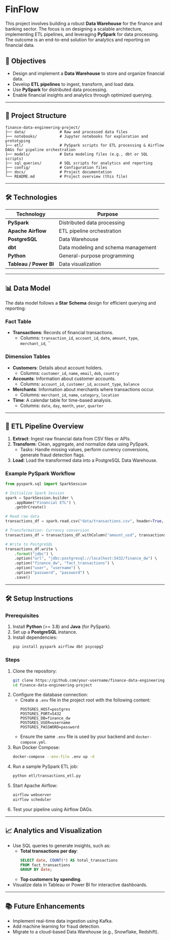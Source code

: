 # FinFlow

This project involves building a robust **Data Warehouse** for the finance and banking sector. The focus is on designing a scalable architecture, implementing ETL pipelines, and leveraging **PySpark** for data processing. The outcome is an end-to-end solution for analytics and reporting on financial data.

## 🚀 **Objectives**
- Design and implement a **Data Warehouse** to store and organize financial data.
- Develop **ETL pipelines** to ingest, transform, and load data.
- Use **PySpark** for distributed data processing.
- Enable financial insights and analytics through optimized querying.

---

## 📂 **Project Structure**

```
finance-data-engineering-project/
├── data/               # Raw and processed data files
├── notebooks/          # Jupyter notebooks for exploration and prototyping
├── etl/                # PySpark scripts for ETL processing & Airflow DAGs for pipeline orchestration
├── models/             # Data modeling files (e.g., dbt or SQL scripts)
├── sql_queries/        # SQL scripts for analytics and reporting
├── config/             # Configuration files
├── docs/               # Project documentation
└── README.md           # Project overview (this file)
```

---

## 🛠 **Technologies**

| Technology          | Purpose                                    |
|---------------------|--------------------------------------------|
| **PySpark**         | Distributed data processing               |
| **Apache Airflow**  | ETL pipeline orchestration                |
| **PostgreSQL**      | Data Warehouse                            |
| **dbt**             | Data modeling and schema management       |
| **Python**          | General-purpose programming               |
| **Tableau / Power BI** | Data visualization                      |

---

## 📊 **Data Model**
The data model follows a **Star Schema** design for efficient querying and reporting:

### **Fact Table**
- **Transactions**: Records of financial transactions.
  - Columns: `transaction_id`, `account_id`, `date`, `amount`, `type`, `merchant_id`, ``

### **Dimension Tables**
- **Customers**: Details about account holders.
  - Columns: `customer_id`, `name`, `email`, `dob`, `country`
- **Accounts**: Information about customer accounts.
  - Columns: `account_id`, `customer_id`, `account_type`, `balance`
- **Merchants**: Information about merchants where transactions occur.
  - Columns: `merchant_id`, `name`, `category`, `location`
- **Time**: A calendar table for time-based analysis.
  - Columns: `date`, `day`, `month`, `year`, `quarter`

---

## 🔄 **ETL Pipeline Overview**

1. **Extract**: Ingest raw financial data from CSV files or APIs.
2. **Transform**: Clean, aggregate, and normalize data using PySpark.
   - Tasks: Handle missing values, perform currency conversions, generate fraud detection flags.
3. **Load**: Load the transformed data into a PostgreSQL Data Warehouse.

### Example PySpark Workflow
```python
from pyspark.sql import SparkSession

# Initialize Spark Session
spark = SparkSession.builder \ 
    .appName("Financial ETL") \ 
    .getOrCreate()

# Read raw data
transactions_df = spark.read.csv("data/transactions.csv", header=True, inferSchema=True)

# Transformation: Currency conversion
transactions_df = transactions_df.withColumn("amount_usd", transactions_df["amount"] * 1.1)

# Write to PostgreSQL
transactions_df.write \ 
    .format("jdbc") \ 
    .option("url", "jdbc:postgresql://localhost:5432/finance_dw") \ 
    .option("finance_dw", "fact_transactions") \ 
    .option("user", "username") \ 
    .option("password", "password") \ 
    .save()
```

---

## 🛠️ **Setup Instructions**

### **Prerequisites**
1. Install **Python** (>= 3.8) and **Java** (for PySpark).
2. Set up a **PostgreSQL** instance.
3. Install dependencies:
   ```bash
   pip install pyspark airflow dbt psycopg2
   ```

### **Steps**
1. Clone the repository:
   ```bash
   git clone https://github.com/your-username/finance-data-engineering-project.git
   cd finance-data-engineering-project
   ```
2. Configure the database connection:
   - Create a `.env` file in the project root with the following content:
     ```env
     POSTGRES_HOST=postgres
     POSTGRES_PORT=5432
     POSTGRES_DB=finance_dw
     POSTGRES_USER=username
     POSTGRES_PASSWORD=password
     ```
   - Ensure the same `.env` file is used by your backend and `docker-compose.yml`.
3. Run Docker Compose:
   ```bash
   docker-compose --env-file .env up -d
   ```
4. Run a sample PySpark ETL job:
   ```bash
   python etl/transactions_etl.py
   ```
5. Start Apache Airflow:
   ```bash
   airflow webserver
   airflow scheduler
   ```
6. Test your pipeline using Airflow DAGs.

---

## 📈 **Analytics and Visualization**
- Use SQL queries to generate insights, such as:
  - **Total transactions per day**:
    ```sql
    SELECT date, COUNT(*) AS total_transactions 
    FROM fact_transactions 
    GROUP BY date;
    ```
  - **Top customers by spending**.
- Visualize data in Tableau or Power BI for interactive dashboards.

---

## 📚 **Future Enhancements**
- Implement real-time data ingestion using Kafka.
- Add machine learning for fraud detection.
- Migrate to a cloud-based Data Warehouse (e.g., Snowflake, Redshift).
